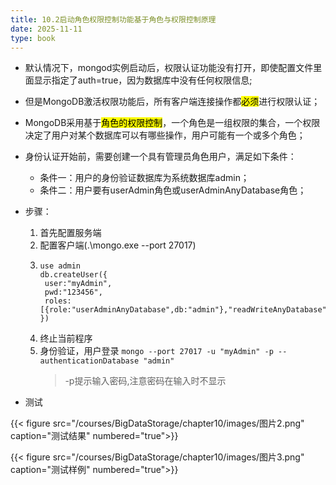 ```yaml
---
title: 10.2启动角色权限控制功能基于角色与权限控制原理
date: 2025-11-11
type: book
---
```


- 默认情况下，mongod实例启动后，权限认证功能没有打开，即使配置文件里面显示指定了auth=true，因为数据库中没有任何权限信息;
- 但是MongoDB激活权限功能后，所有客户端连接操作都<mark>必须</mark>进行权限认证；
- MongoDB采用基于<mark>角色的权限控制</mark>，一个角色是一组权限的集合，一个权限决定了用户对某个数据库可以有哪些操作，用户可能有一个或多个角色；
- 身份认证开始前，需要创建一个具有管理员角色用户，满足如下条件：
  - 条件一：用户的身份验证数据库为系统数据库admin；
  - 条件二：用户要有userAdmin角色或userAdminAnyDatabase角色；
 - 步骤：
   1. 首先配置服务端
   2. 配置客户端(.\mongo.exe --port 27017)
   3. ```
      use admin
      db.createUser({
       user:"myAdmin",
       pwd:"123456",
       roles:[{role:"userAdminAnyDatabase",db:"admin"},"readWriteAnyDatabase"]
      })
      ```
   4. 终止当前程序
   5. 身份验证，用户登录
       ```mongo --port 27017 -u "myAdmin" -p --authenticationDatabase "admin" ```
      > -p提示输入密码,注意密码在输入时不显示
      
  - 测试

{{< figure src="/courses/BigDataStorage/chapter10/images/图片2.png" caption="测试结果" numbered="true">}}
  
{{< figure src="/courses/BigDataStorage/chapter10/images/图片3.png" caption="测试样例" numbered="true">}}


